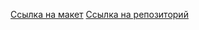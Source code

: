 [Ссылка на макет](https://www.figma.com/file/8KwhMpv8qnDocX4NVFQBpn/%D0%9E%D0%BD%D0%BE-%D1%82%D0%B5%D0%B1%D0%B5-%D0%BD%D0%B0%D0%B4%D0%BE?type=design&node-id=0-1&mode=design&t=wEW7enssPVNZzc9c-0)
[Ссылка на репозиторий](https://github.com/Petrovaju/ono-tebe-nado)
